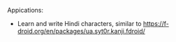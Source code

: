 Appications:

* Learn and write Hindi characters, similar to https://f-droid.org/en/packages/ua.syt0r.kanji.fdroid/
